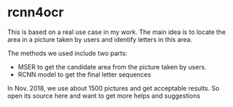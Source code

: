 # rcnn4ocr

This is based on a real use case in my work. The main idea is to locate the area in a picture taken by users and identify letters in this area.

The methods we used include two parts:
- MSER to get the candidate area from the picture taken by users.
- RCNN model to get the final letter sequences

In Nov. 2018, we use about 1500 pictures and get acceptable results. So open its source here and want to get more helps and suggestions
